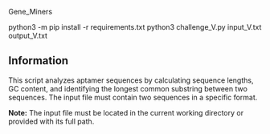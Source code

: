 Gene_Miners

python3 -m pip install -r requirements.txt
python3 challenge_V.py input_V.txt output_V.txt

## Information
This script analyzes aptamer sequences by calculating sequence lengths, GC content, and identifying the longest common substring between two sequences. The input file must contain two sequences in a specific format. 

**Note:** The input file must be located in the current working directory or provided with its full path.